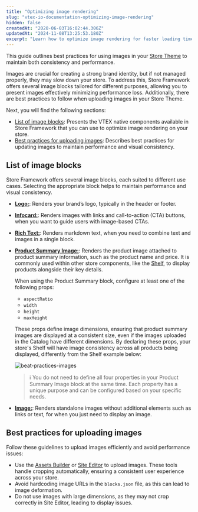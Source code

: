 ```yaml
---
title: "Optimizing image rendering"
slug: "vtex-io-documentation-optimizing-image-rendering"
hidden: false
createdAt: "2020-06-03T16:02:44.306Z"
updatedAt: "2024-11-08T13:25:53.180Z"
excerpt: "Learn how to optimize image rendering for faster loading times."
---
```


This guide outlines best practices for using images in your [Store Theme](https://developers.vtex.com/docs/guides/vtex-io-documentation-store-theme) to maintain both consistency and performance.

Images are crucial for creating a strong brand identity, but if not managed properly, they may slow down your store. To address this, Store Framework offers several image blocks tailored for different purposes, allowing you to present images effectively minimizing performance loss. Additionally, there are best practices to follow when uploading images in your Store Theme.

Next, you will find the following sections:

- [List of image blocks](#list-of-image-blocks): Presents the VTEX native components available in Store Framework that you can use to optimize image rendering on your store.
- [Best practices for uploading images](#best-practices-for-uploading-images): Describes best practices for updating images to maintain performance and visual consistency.

## List of image blocks

Store Framework offers several image blocks, each suited to different use cases. Selecting the appropriate block helps to maintain performance and visual consistency.

- [**Logo:**](https://developers.vtex.com/docs/apps/vtex.store-components/logo): Renders your brand’s logo, typically in the header or footer.
- [**Infocard:**](https://developers.vtex.com/docs/apps/vtex.store-components/infocard): Renders images with links and call-to-action (CTA) buttons, when you want to guide users with image-based CTAs.
- [**Rich Text:**](https://developers.vtex.com/docs/apps/vtex.rich-text): Renders markdown text, when you need to combine text and images in a single block.
- [**Product Summary Image:**](https://developers.vtex.com/docs/apps/vtex.product-summary/productsummaryimage): Renders the product image attached to product summary information, such as the product name and price. It is commonly used within other store components, like the [Shelf](https://developers.vtex.com/docs/apps/vtex.shelf), to display products alongside their key details.

  When using the Product Summary block, configure at least one of the following props:
  - `aspectRatio`
  - `width`
  - `height`
  - `maxHeight`
  
  These props define image dimensions, ensuring that product summary images are displayed at a consistent size, even if the images uploaded in the Catalog have different dimensions. By declaring these props, your store's Shelf will have image consistency across all products being displayed, differently from the Shelf example below:

  ![beat-practices-images](https://cdn.jsdelivr.net/gh/vtexdocs/dev-portal-content@main/images/vtex-io-documentation-best-practices-for-rendering-images-0.png)

  > ℹ️ You do not need to define all four properties in your Product Summary Image block at the same time. Each property has a unique purpose and can be configured based on your specific needs.

- [**Image:**](https://developers.vtex.com/docs/apps/vtex.store-components/image): Renders standalone images without additional elements such as links or text, for when you just need to display an image.

## Best practices for uploading images

Follow these guidelines to upload images efficiently and avoid performance issues:

- Use the [Assets Builder](https://developers.vtex.com/docs/guides/vtex-io-documentation-assets-builder) or [Site Editor](https://developers.vtex.com/docs/guides/working-with-site-editor) to upload images. These tools handle cropping automatically, ensuring a consistent user experience across your store.
- Avoid hardcoding image URLs in the `blocks.json` file, as this can lead to image deformation.
- Do not use images with large dimensions, as they may not crop correctly in Site Editor, leading to display issues.
